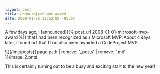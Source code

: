 ```yaml
---
layout: post
title: CodeProject MVP Award
date: 2008-01-06 12:52:09 -05:00
---
```


A few days ago, I [announced]({% post_url 2008-01-01-microsoft-mvp-award %}) that I had been recognized as a Microsoft MVP. About 4 days later, I found out that I had also been awarded a CodeProject MVP.

![](/img/posts{{ page.path | remove: '_posts' | remove: '.md' }}/image_2.png) 

This is certainly turning out to be a busy and exciting start to the new year!
